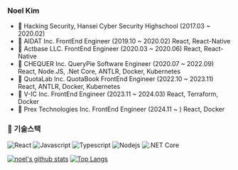 ### Noel Kim
- :school: Hacking Security, Hansei Cyber Security Highschool (2017.03 ~ 2020.02)
- :office: AIDAT Inc. FrontEnd Engineer (2019.10 ~ 2020.02) React, React-Native
- :office: Actbase LLC. FrontEnd Engineer (2020.03 ~ 2020.06) React, React-Native
- :office: CHEQUER Inc. QueryPie Software Engineer (2020.07 ~ 2022.09) React, Node.JS, .Net Core, ANTLR, Docker, Kubernetes
- :office: QuotaLab Inc. QuotaBook FrontEnd Engineer (2022.10 ~ 2023.11) React, ANTLR, Docker, Kubernetes
- :office: V-IC Inc. FrontEnd Engineer (2023.11 ~ 2024.03) React, Terraform, Docker
- :office: Prex Technologies Inc. FrontEnd Engineer (2024.11 ~ ) React, Docker

### 🔭 기술스택
![React](https://img.shields.io/badge/-React-61DAFB?logo=react&logoColor=white&style=flat)
![Javascript](https://img.shields.io/badge/Javascript-FFE400?logo=javascript&logoColor=white&style=flat)
![Typescript](https://img.shields.io/badge/Typescript-0054FF?logo=typescript&logoColor=white&style=flat)
![Nodejs](https://img.shields.io/badge/Node.js-43853d?logo=node.js&logoColor=white&style=flat)
![.NET Core](https://img.shields.io/badge/-.NET%20Core-512BD4?logo=dotnet&logoColor=white&style=flat)

[![noel's github stats](https://github-readme-stats.vercel.app/api?username=nnnnoel)](https://github.com/nnnnoel)
[![Top Langs](https://github-readme-stats.vercel.app/api/top-langs/?username=nnnnoel&layout=compact)](https://github.com/nnnnoel)
